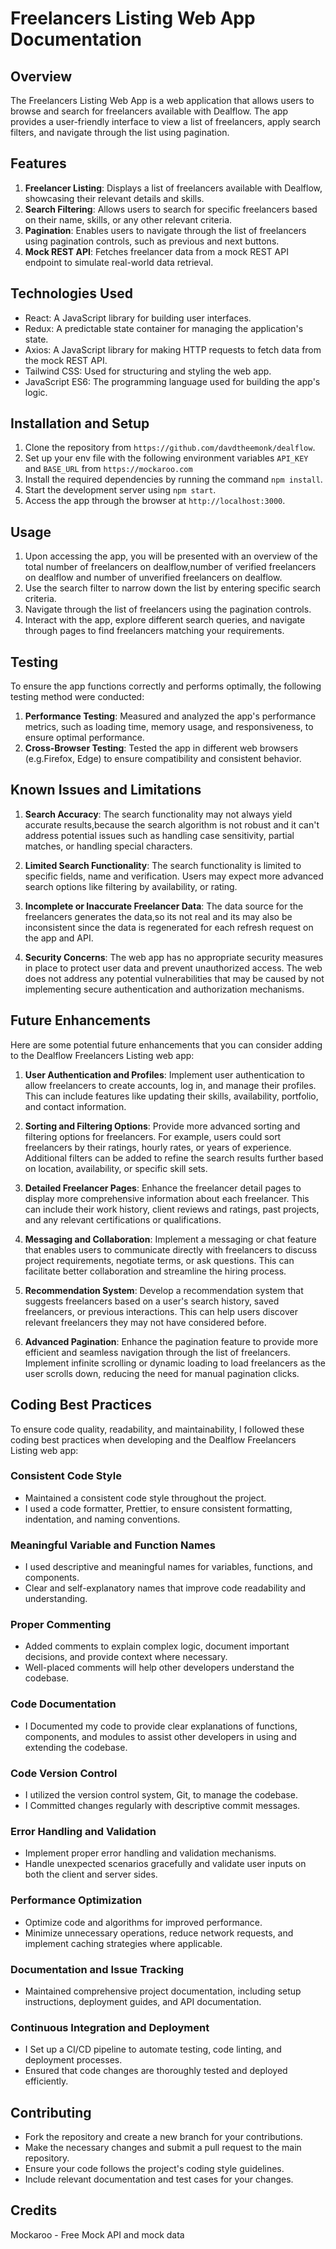# Freelancers Listing Web App Documentation

## Overview

The Freelancers Listing Web App is a web application that allows users to browse and search for freelancers available with Dealflow. The app provides a user-friendly interface to view a list of freelancers, apply search filters, and navigate through the list using pagination.

## Features

1. **Freelancer Listing**: Displays a list of freelancers available with Dealflow, showcasing their relevant details and skills.
2. **Search Filtering**: Allows users to search for specific freelancers based on their name, skills, or any other relevant criteria.
3. **Pagination**: Enables users to navigate through the list of freelancers using pagination controls, such as previous and next buttons.
4. **Mock REST API**: Fetches freelancer data from a mock REST API endpoint to simulate real-world data retrieval.

## Technologies Used

- React: A JavaScript library for building user interfaces.
- Redux: A predictable state container for managing the application's state.
- Axios: A JavaScript library for making HTTP requests to fetch data from the mock REST API.
- Tailwind CSS: Used for structuring and styling the web app.
- JavaScript ES6: The programming language used for building the app's logic.

## Installation and Setup

1. Clone the repository from `https://github.com/davdtheemonk/dealflow`.
2. Set up your env file with the following environment variables `API_KEY` and `BASE_URL` from `https://mockaroo.com`
3. Install the required dependencies by running the command `npm install`.
4. Start the development server using `npm start`.
5. Access the app through the browser at `http://localhost:3000`.

## Usage

1. Upon accessing the app, you will be presented with an overview of the total number of freelancers on dealflow,number of verified freelancers on dealflow and number of unverified freelancers on dealflow.
2. Use the search filter to narrow down the list by entering specific search criteria.
3. Navigate through the list of freelancers using the pagination controls.
4. Interact with the app, explore different search queries, and navigate through pages to find freelancers matching your requirements.

## Testing

To ensure the app functions correctly and performs optimally, the following testing method were conducted:

1. **Performance Testing**: Measured and analyzed the app's performance metrics, such as loading time, memory usage, and responsiveness, to ensure optimal performance.
2. **Cross-Browser Testing**: Tested the app in different web browsers (e.g.Firefox, Edge) to ensure compatibility and consistent behavior.

## Known Issues and Limitations

1. **Search Accuracy**: The search functionality may not always yield accurate results,because the search algorithm is not robust and it can't address potential issues such as handling case sensitivity, partial matches, or handling special characters.

2. **Limited Search Functionality**: The search functionality is limited to specific fields, name and verification. Users may expect more advanced search options like filtering by availability, or rating.

3. **Incomplete or Inaccurate Freelancer Data**: The data source for the freelancers generates the data,so its not real and its may also be inconsistent since the data is regenerated for each refresh request on the app and API.

4. **Security Concerns**: The web app has no appropriate security measures in place to protect user data and prevent unauthorized access. The web does not address any potential vulnerabilities that may be caused by not implementing secure authentication and authorization mechanisms.

## Future Enhancements

Here are some potential future enhancements that you can consider adding to the Dealflow Freelancers Listing web app:

1. **User Authentication and Profiles**: Implement user authentication to allow freelancers to create accounts, log in, and manage their profiles. This can include features like updating their skills, availability, portfolio, and contact information.

2. **Sorting and Filtering Options**: Provide more advanced sorting and filtering options for freelancers. For example, users could sort freelancers by their ratings, hourly rates, or years of experience. Additional filters can be added to refine the search results further based on location, availability, or specific skill sets.

3. **Detailed Freelancer Pages**: Enhance the freelancer detail pages to display more comprehensive information about each freelancer. This can include their work history, client reviews and ratings, past projects, and any relevant certifications or qualifications.

4. **Messaging and Collaboration**: Implement a messaging or chat feature that enables users to communicate directly with freelancers to discuss project requirements, negotiate terms, or ask questions. This can facilitate better collaboration and streamline the hiring process.

5. **Recommendation System**: Develop a recommendation system that suggests freelancers based on a user's search history, saved freelancers, or previous interactions. This can help users discover relevant freelancers they may not have considered before.

6. **Advanced Pagination**: Enhance the pagination feature to provide more efficient and seamless navigation through the list of freelancers. Implement infinite scrolling or dynamic loading to load freelancers as the user scrolls down, reducing the need for manual pagination clicks.

## Coding Best Practices

To ensure code quality, readability, and maintainability, I followed these coding best practices when developing and the Dealflow Freelancers Listing web app:

### Consistent Code Style

- Maintained a consistent code style throughout the project.
- I used a code formatter, Prettier, to ensure consistent formatting, indentation, and naming conventions.

### Meaningful Variable and Function Names

- I used descriptive and meaningful names for variables, functions, and components.
- Clear and self-explanatory names that improve code readability and understanding.

### Proper Commenting

- Added comments to explain complex logic, document important decisions, and provide context where necessary.
- Well-placed comments will help other developers understand the codebase.

### Code Documentation

- I Documented my code to provide clear explanations of functions, components, and modules to assist other developers in using and extending the codebase.

### Code Version Control

- I utilized the version control system, Git, to manage the codebase.
- I Committed changes regularly with descriptive commit messages.

### Error Handling and Validation

- Implement proper error handling and validation mechanisms.
- Handle unexpected scenarios gracefully and validate user inputs on both the client and server sides.

### Performance Optimization

- Optimize code and algorithms for improved performance.
- Minimize unnecessary operations, reduce network requests, and implement caching strategies where applicable.

### Documentation and Issue Tracking

- Maintained comprehensive project documentation, including setup instructions, deployment guides, and API documentation.

### Continuous Integration and Deployment

- I Set up a CI/CD pipeline to automate testing, code linting, and deployment processes.
- Ensured that code changes are thoroughly tested and deployed efficiently.

## Contributing

- Fork the repository and create a new branch for your contributions.
- Make the necessary changes and submit a pull request to the main repository.
- Ensure your code follows the project's coding style guidelines.
- Include relevant documentation and test cases for your changes.

## Credits

Mockaroo - Free Mock API and mock data
